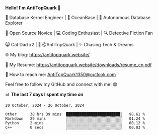 
**Hello! I'm AntiTopQuark 👋**

🔧 Database Kernel Engineer | 🌊 OceanBase | 🤖 Autonomous Database Explorer

🌱 Open Source Novice | 💻 Coding Enthusiast | 🔍 Detective Fiction Fan

😸 Cat Dad x2 | 🎉 @AntiTopQuark | ✨ Chasing Tech & Dreams

🌐 My blog: https://antitopquark.website/

📄 My Resume: https://antitopquark.website/downloads/resume_cn.pdf

📧 How to reach me: AntiTopQuark1350@outlook.com

Feel free to follow my GitHub and connect with me! 😄

📊 **The last 7 days I spent my time on** 

<!--START_SECTION:waka-->
```text
20 October, 2024 - 26 October, 2024

Other      38 hrs 39 mins  ████████████████████████░   98.61 % 
Markdown   29 mins         ░░░░░░░░░░░░░░░░░░░░░░░░░   01.24 % 
Python     2 mins          ░░░░░░░░░░░░░░░░░░░░░░░░░   00.12 % 
C++        0 secs          ░░░░░░░░░░░░░░░░░░░░░░░░░   00.03 %
```
<!--END_SECTION:waka-->


